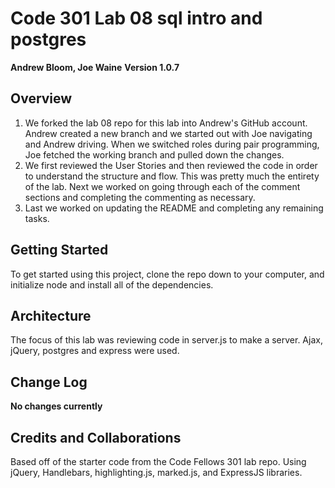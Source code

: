 # Code 301 Lab 08 sql intro and postgres

**Andrew Bloom, Joe Waine**
**Version 1.0.7**

## Overview
1. We forked the lab 08 repo for this lab into Andrew's GitHub account. Andrew created a new branch and we started out with Joe navigating and Andrew driving. When we switched roles during pair programming, Joe fetched the working branch and pulled down the changes.
2. We first reviewed the User Stories and then reviewed the code in order to understand the structure and flow. This was pretty much the entirety of the lab. Next we worked on going through each of the comment sections and completing the commenting as necessary.
3. Last we worked on updating the README and completing any remaining tasks.

## Getting Started
To get started using this project, clone the repo down to your computer, and initialize node and install all of the dependencies.

## Architecture
The focus of this lab was reviewing code in server.js to make a server.  Ajax, jQuery, postgres and express were used.

## Change Log
**No changes currently**

## Credits and Collaborations
Based off of the starter code from the Code Fellows 301 lab repo. Using jQuery, Handlebars, highlighting.js, marked.js, and ExpressJS libraries.
